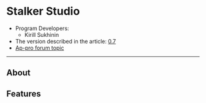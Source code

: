 # Stalker Studio

- Program Developers:
  - Kirill Sukhinin
- The version described in the article: [0.7]()
- [Ap-pro forum topic]()

___

## About

## Features

